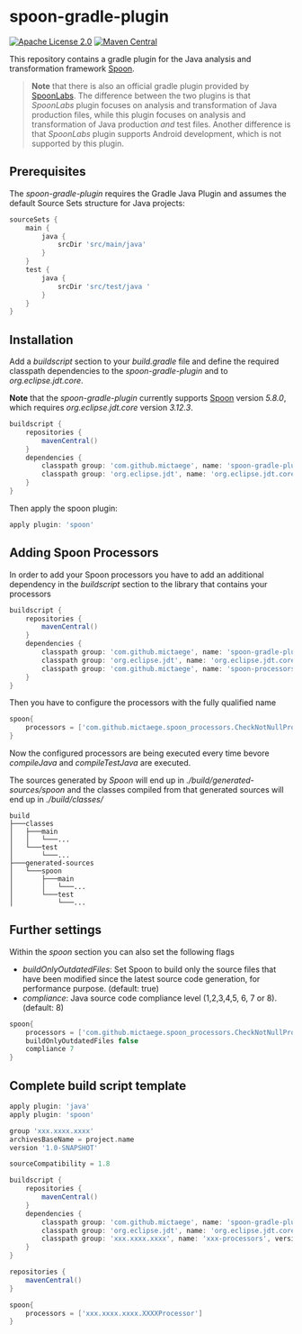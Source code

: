 # spoon-gradle-plugin

[![Apache License 2.0](https://img.shields.io/badge/license-Apache%202.0-blue.svg)](http://www.apache.org/licenses/LICENSE-2.0.html) [![Maven Central](https://img.shields.io/maven-central/v/com.github.mictaege/spoon-gradle-plugin.svg)](http://search.maven.org/#search%7Cga%7C1%7Cg%3A%22com.github.mictaege%22%20AND%20a%3A%22spoon-gradle-plugin%22)

This repository contains a gradle plugin for the Java analysis and transformation framework [Spoon](http://spoon.gforge.inria.fr/index.html).

> **Note** that there is also an official gradle plugin provided by [SpoonLabs](https://github.com/SpoonLabs/spoon-gradle-plugin).
> The difference between the two plugins is that _SpoonLabs_ plugin focuses on analysis and transformation of Java production files,
> while this plugin focuses on analysis and transformation of Java production _and_ test files. Another difference is that _SpoonLabs_ plugin
> supports Android development, which is not supported by this plugin.

## Prerequisites

The _spoon-gradle-plugin_ requires the Gradle Java Plugin and assumes the default Source Sets structure for Java projects: 

```Groovy
sourceSets {
    main {
        java {
            srcDir 'src/main/java'
        }
    }
    test {
        java {
            srcDir 'src/test/java '
        }        
    }
}
```

## Installation

Add a _buildscript_ section to your _build.gradle_ file and define the required classpath dependencies to the _spoon-gradle-plugin_ and to _org.eclipse.jdt.core_.

**Note** that the _spoon-gradle-plugin_ currently supports [Spoon](http://spoon.gforge.inria.fr/index.html) version _5.8.0_, which requires _org.eclipse.jdt.core_ version _3.12.3_.      

```Groovy
buildscript {
    repositories {
        mavenCentral()
    }
    dependencies {
        classpath group: 'com.github.mictaege', name: 'spoon-gradle-plugin', version:'x.x'
        classpath group: 'org.eclipse.jdt', name: 'org.eclipse.jdt.core', version: '3.12.3'
    }
}
```

Then apply the spoon plugin:

```Groovy
apply plugin: 'spoon'
```

## Adding Spoon Processors

In order to add your Spoon processors you have to add an additional dependency in the _buildscript_ section to the library that contains your processors 

```Groovy
buildscript {
    repositories {
        mavenCentral()
    }
    dependencies {
        classpath group: 'com.github.mictaege', name: 'spoon-gradle-plugin', version:'x.x'
        classpath group: 'org.eclipse.jdt', name: 'org.eclipse.jdt.core', version: '3.12.3'
        classpath group: 'com.github.mictaege', name: 'spoon-processors', version: '1.0'
    }
}
```

Then you have to configure the processors with the fully qualified name

```Groovy
spoon{
    processors = ['com.github.mictaege.spoon_processors.CheckNotNullProcessor']
}
```

Now the configured processors are being executed every time bevore _compileJava_ and _compileTestJava_ are executed.  

The sources generated by _Spoon_ will end up in _./build/generated-sources/spoon_ and the classes compiled from that generated sources
will end up in  _./build/classes/_

```
build
├───classes
│   ├───main
│   │   └───...
│   └───test
│       └───...
├───generated-sources
│   └───spoon
│       ├───main
│       │   └───...
│       └───test
│           └───...

```


## Further settings

Within the _spoon_ section you can also set the following flags 
- _buildOnlyOutdatedFiles_: Set Spoon to build only the source files that have been modified since the latest source code generation, for performance purpose. (default: true) 
- _compliance_: Java source code compliance level (1,2,3,4,5, 6, 7 or 8). (default: 8)

```Groovy
spoon{
    processors = ['com.github.mictaege.spoon_processors.CheckNotNullProcessor']
    buildOnlyOutdatedFiles false
    compliance 7
}
```

## Complete build script template

```Groovy
apply plugin: 'java'
apply plugin: 'spoon'

group 'xxx.xxxx.xxxx'
archivesBaseName = project.name
version '1.0-SNAPSHOT'

sourceCompatibility = 1.8

buildscript {
    repositories {
        mavenCentral()
    }
    dependencies {
        classpath group: 'com.github.mictaege', name: 'spoon-gradle-plugin', version:'x.x'
        classpath group: 'org.eclipse.jdt', name: 'org.eclipse.jdt.core', version: '3.12.3'
        classpath group: 'xxx.xxxx.xxxx', name: 'xxx-processors', version: 'x.x'
    }
}

repositories {
    mavenCentral()
}

spoon{
    processors = ['xxx.xxxx.xxxx.XXXXProcessor']
}
```
